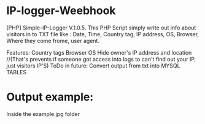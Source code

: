 # IP-logger-Weebhook
[PHP] Simple-IP-Logger
V.1.0.5.
This PHP Script simply write out info about visitors in to TXT file like : Date, Time, Country tag, IP address, OS, Browser, Where they come frome, user agent.

Features: Country tags
          Browser
          OS
          Hide owner's IP address and location 
          //(That's prevents if someone got access into logs to can't find out your IP, just visitors IP'S)
ToDo in future: Convert output from txt into MYSQL TABLES

# Output example:
Inside the example.jpg folder
